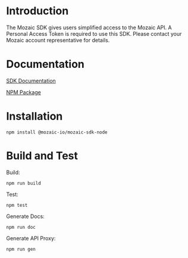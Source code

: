 # Introduction 
The Mozaic SDK gives users simplified access to the Mozaic API. A Personal Access Token is required to use this SDK. Please contact your Mozaic account representative for details.

# Documentation

[SDK Documentation](https://mozaic-io.github.io/sdk-node/documents/Mozaic_SDK.html)

[NPM Package](https://www.npmjs.com/package/@mozaic-io/mozaic-sdk-node)

# Installation

```
npm install @mozaic-io/mozaic-sdk-node
```

# Build and Test

Build: 
```
npm run build
```

Test:
```
npm test
```

Generate Docs:
```
npm run doc
```

Generate API Proxy:
```
npm run gen
```

